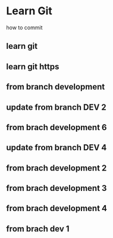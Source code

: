 # Learn Git
how to commit

## learn git

## learn git https

## from branch development
## update from branch DEV 2
## from brach development 6
## update from branch DEV 4

## from brach development 2
## from brach development 3
## from brach development 4
## from brach dev 1
